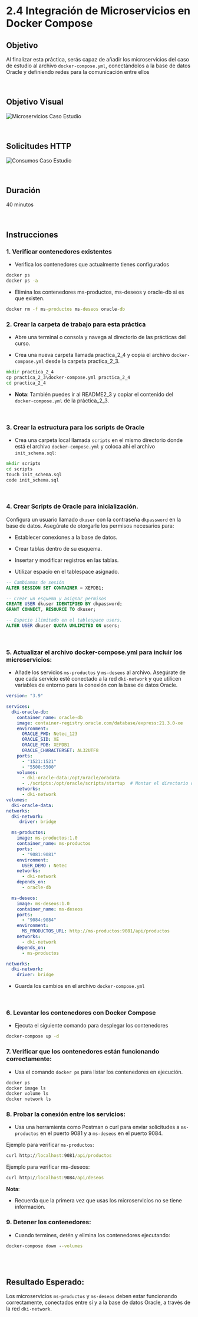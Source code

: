 # 2.4 Integración de Microservicios en Docker Compose

## Objetivo

Al finalizar esta práctica, serás capaz de añadir los microservicios del caso de estudio al archivo `docker-compose.yml`, conectándolos a la base de datos Oracle y definiendo redes para la comunicación entre ellos

<br/>

## Objetivo Visual

![Microservicios Caso Estudio](../images/u2_4_1.png)

<br/>

## Solicitudes HTTP

![Consumos Caso Estudio](../images/u2_4_2.png)

<br/>

## Duración

40 minutos


<br/>

## Instrucciones

### 1. Verificar contenedores existentes

- Verifica los contenedores que actualmente tienes configurados

```cmd
docker ps
docker ps -a
```

- Elimina los contenedores ms-productos, ms-deseos y oracle-db si es que existen.

```cmd
docker rm -f ms-productos ms-deseos oracle-db
```

### 2. Crear la carpeta de trabajo para esta práctica

- Abre una terminal o consola y navega al directorio de las prácticas del curso.

- Crea una nueva carpeta llamada practica_2_4 y copia el archivo `docker-compose.yml` desde la carpeta practica_2_3.  



```cmd
mkdir practica_2_4
cp practica_2_3\docker-compose.yml practica_2_4
cd practica_2_4
```

- **Nota**: También puedes ir al README2_3 y copiar el contenido del `docker-compose.yml` de la práctica_2_3.

<br/>


### 3. Crear la estructura para los scripts de Oracle

- Crea una carpeta local llamada `scripts` en el mismo directorio donde está el archivo ```docker-compose.yml``` y coloca ahí el archivo ```init_schema.sql```:

```cmd
mkdir scripts
cd scripts
touch init_schema.sql
code init_schema.sql
```

<br/>


### 4. Crear Scripts de Oracle para inicialización.
Configura un usuario llamado `dkuser` con la contraseña `dkpassword` en la base de datos. Asegúrate de otorgarle los permisos necesarios para:

- Establecer conexiones a la base de datos.

- Crear tablas dentro de su esquema.

- Insertar y modificar registros en las tablas.

- Utilizar espacio en el tablespace asignado.


```sql
-- Cambiamos de sesión
ALTER SESSION SET CONTAINER = XEPDB1;

-- Crear un esquema y asignar permisos
CREATE USER dkuser IDENTIFIED BY dkpassword;
GRANT CONNECT, RESOURCE TO dkuser;

-- Espacio ilimitado en el tablespace users.
ALTER USER dkuser QUOTA UNLIMITED ON users;

```

<br/>


### 5. Actualizar el archivo docker-compose.yml para incluir los microservicios:

- Añade los servicios `ms-productos` y `ms-deseos` al archivo. Asegúrate de que cada servicio esté conectado a la red `dki-network` y que utilicen variables de entorno para la conexión con la base de datos Oracle.

```yaml
version: "3.9"

services:
  dki-oracle-db:
    container_name: oracle-db   
    image: container-registry.oracle.com/database/express:21.3.0-xe   
    environment:
      ORACLE_PWD: Netec_123 
      ORACLE_SID: XE
      ORACLE_PDB: XEPDB1
      ORACLE_CHARACTERSET: AL32UTF8
    ports:
      - "1521:1521"  
      - "5500:5500"   
    volumes:
      - dki-oracle-data:/opt/oracle/oradata   
      - ./scripts:/opt/oracle/scripts/startup  # Montar el directorio de scripts
    networks:
      - dki-network   
volumes:
  dki-oracle-data:   
networks:
  dki-network:   
     driver: bridge

  ms-productos:
    image: ms-productos:1.0
    container_name: ms-productos
    ports:
      - "9081:9081"
    environment:
      USER_DEMO : Netec
    networks:
      - dki-network
    depends_on:
      - oracle-db

  ms-deseos:
    image: ms-deseos:1.0
    container_name: ms-deseos
    ports:
      - "9084:9084"
    environment:
      MS_PRODUCTOS_URL: http://ms-productos:9081/api/productos
    networks:
      - dki-network
    depends_on:
      - ms-productos

networks:
  dki-network:
    driver: bridge

```

- Guarda los cambios en el archivo `docker-compose.yml`

<br/>

### 6. Levantar los contenedores con Docker Compose

- Ejecuta el siguiente comando para desplegar los contenedores

```cmd
docker-compose up -d
```

### 7. Verificar que los contenedores están funcionando correctamente:

- Usa el comando `docker ps` para listar los contenedores en ejecución.

```cmd
docker ps
docker image ls
docker volume ls
docker network ls
```

### 8. Probar la conexión entre los servicios:

- Usa una herramienta como Postman o curl para enviar solicitudes a `ms-productos` en el puerto 9081 y a `ms-deseos` en el puerto 9084.

Ejemplo para verificar `ms-productos`:

```cmd
curl http://localhost:9081/api/productos
```

Ejemplo para verificar ms-deseos:

```cmd
curl http://localhost:9084/api/deseos
```


**Nota**:
- Recuerda que la primera vez que usas los microservicios no se tiene información.


### 9. Detener los contenedores:

- Cuando termines, detén y elimina los contenedores ejecutando:

```cmd
docker-compose down --volumes
```

<br/>
<br/>

## Resultado Esperado:

Los microservicios `ms-productos` y `ms-deseos` deben estar funcionando correctamente, conectados entre sí y a la base de datos Oracle, a través de la red `dki-network`.